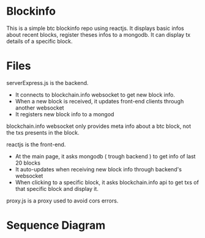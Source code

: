 # Blockinfo

This is a simple btc blockinfo repo using reactjs.
It displays basic infos about recent blocks, register theses infos to a mongodb.
It can display tx details of a specific block.

# Files

serverExpress.js is the backend.
- It connects to blockchain.info websocket to get new block info.
- When a new block is received, it updates front-end clients through another websocket
- It registers new block info to a mongod

blockchain.info websocket only provides meta info about a btc block, not the txs presents in the block.

reactjs is the front-end.
- At the main page, it asks mongodb ( trough backend ) to get info of last 20 blocks
- It auto-updates when receiving new block info through backend's websocket 
- When clicking to a specific block, it asks blockchain.info api to get txs of that specific block and display it.

proxy.js is a proxy used to avoid cors errors. 

# Sequence Diagram



